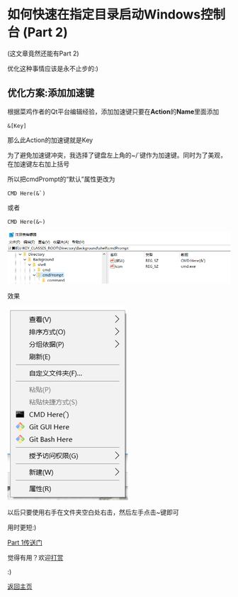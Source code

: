 # 如何快速在指定目录启动Windows控制台 (Part 2)

(这文章竟然还能有Part 2)

优化这种事情应该是永不止步的:)

## 优化方案:添加加速键

根据菜鸡作者的Qt平台编辑经验，添加加速键只要在**Action**的**Name**里面添加

	&[Key]

那么此Action的加速键就是Key

为了避免加速键冲突，我选择了键盘左上角的~/`键作为加速键。同时为了美观，在加速键左右加上括号

所以把cmdPrompt的“默认”属性更改为

	CMD Here(&`)

或者

	CMD Here(&~)

![4-1](img/4-1.png)

效果

![4-2](img/4-2.png)

以后只要使用右手在文件夹空白处右击，然后左手点击~键即可

用时更短:)

[Part 1传送门](3.md)

觉得有用？欢迎[打赏](donate.md)

:)

[返回主页](index.md)